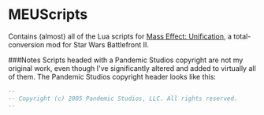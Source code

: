 # MEUScripts
Contains (almost) all of the Lua scripts for [Mass Effect: Unification](http://www.moddb.com/mods/the-mass-effect-mod), a total-conversion mod for Star Wars Battlefront II.

###Notes
Scripts headed with a Pandemic Studios copyright are not my original work, even though I've significantly altered and added to virtually all of them. The Pandemic Studios copyright header looks like this:
```lua
--
-- Copyright (c) 2005 Pandemic Studios, LLC. All rights reserved.
--
```
